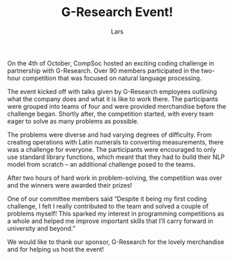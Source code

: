 ﻿---
title: "G-Research Event!"
author: Lars
---
On the 4th of October, CompSoc hosted an exciting coding challenge in partnership with G-Research. Over 90 members participated in the two-hour competition that was focused on natural language processing.

The event kicked off with talks given by G-Research employees outlining what the company does and what it is like to work there. The participants were grouped into teams of four and were provided merchandise before the challenge began. Shortly after, the competition started, with every team eager to solve as many problems as possible.

The problems were diverse and had varying degrees of difficulty. From creating operations with Latin numerals to converting measurements, there was a challenge for everyone. The participants were encouraged to only use standard library functions, which meant that they had to build their NLP model from scratch – an additional challenge posed to the teams.

After two hours of hard work in problem-solving, the competition was over and the winners were awarded their prizes!

One of our committee members said “Despite it being my first coding challenge, I felt I really contributed to the team and solved a couple of problems myself! This sparked my interest in programming competitions as a whole and helped me improve important skills that I’ll carry forward in university and beyond.”

We would like to thank our sponsor, G-Research for the lovely merchandise and for helping us host the event!
